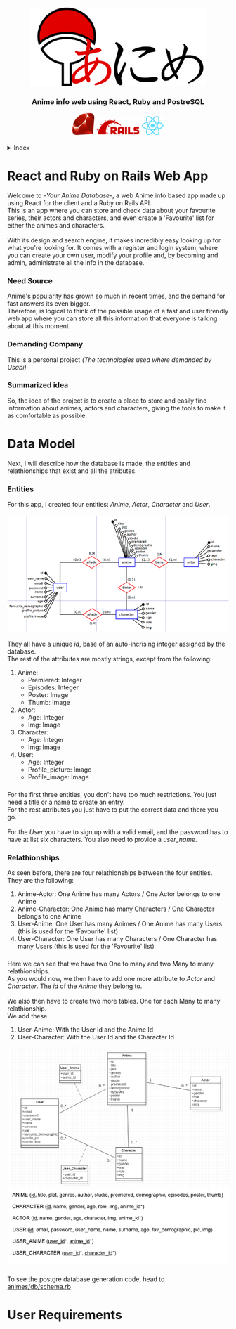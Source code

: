 <br/>
<div align="center">
  <a href="https://github.com/PdgarHern/ReactWithRubyUsingPostregSQL">
    <img src="documentation/images/Anime.png" alt="Logo" width="400" />
  </a>

  <h3 align="center">Anime info web using React, Ruby and PostreSQL</h3>
  <div flex-direction="row">
    <img src="documentation/images/ruby.png" alt="Ruby" width="50" />
    <img src="documentation/images/rails.png" alt="Rails" width="100" />
    <img src="documentation/images/react.png" alt="React" width="50" />
  </div>
  <br/>
</div>

<details>
  <summary>Index</summary>
  <ol>
    <li>
      <a href="#react-and-ruby-on-rails-web-app">React and Ruby on Rails Web App</a>
      <ul>
        <li><a href="#need-source">Need Source</a></li>
        <li><a href="#demanding-company">Demanding Company</a></li>
        <li><a href="#summarized-idea">Summarized idea</a></li>
      </ul>
    </li>
    <li>
      <a href="#data-model">Data Model</a>
      <ul>
        <li><a href="#entities">Entities</a></li>
        <li><a href="#relathionships">Relathionships</a></li>
      </ul>
    </li>
    <li>
      <a href="#user-requirements">User Requirements</a>
    </li>
  </ol>
</details>

# React and Ruby on Rails Web App
Welcome to -*Your Anime Database*-, a web Anime info based app made up using React for the client and a Ruby on Rails API.<br/>
This is an app where you can store and check data about your favourite series, their actors and characters, and even create a 'Favourite' list for either the animes and characters.<br/>
<br/>
With its design and search engine, it makes incredibly easy looking up for what you're looking for. It comes with a register and login system, where you can create your own user, modify your profile and, by becoming and admin, administrate all the info in the database.

### Need Source
Anime's popularity has grown so much in recent times, and the demand for fast answers its even bigger.<br/>
Therefore, is logical to think of the possible usage of a fast and user firendly web app where you can store all this information that everyone is talking about at this moment.

### Demanding Company
This is a personal project *(The technologies used where demanded by Usabi)*

### Summarized idea
So, the idea of the project is to create a place to store and easily find information about animes, actors and characters, giving the tools to make it as comfortable as possible.
<br/>

# Data Model
Next, I will describe how the database is made, the entities and relathionships that exist and all the atributes.

### Entities
For this app, I created four entities: *Anime*, *Actor*, *Character* and *User*.<br/><br/>
<img src="documentation/images/er.PNG" alt="E-R" />
<br/><br/>
They all have a unique *id*, base of an auto-incrising integer assigned by the database.<br/>
The rest of the attributes are mostly strings, except from the following:<br/>
<ol>
  <li>
    Anime:
    <ul>
      <li>Premiered: Integer</li>
      <li>Episodes: Integer</li>
      <li>Poster: Image</li>
      <li>Thumb: Image</li>
    </ul>
  </li>
  <li>
    Actor:
    <ul>
      <li>Age: Integer</li>
      <li>Img: Image</li>
    </ul>
  </li>
  <li>
    Character:
    <ul>
      <li>Age: Integer</li>
      <li>Img: Image</li>
    </ul>
  </li>
  <li>
    User:
    <ul>
      <li>Age: Integer</li>
      <li>Profile_picture: Image</li>
      <li>Profile_image: Image</li>
    </ul>
  </li>
</ol>

###
For the first three entities, you don't have too much restrictions. You just need a title or a name to create an entry.<br/>
For the rest attributes you just have to put the correct data and there you go.<br/>
<br/>
For the *User* you have to sign up with a valid email, and the password has to have at list six characters. You also need to provide a *user_name*.

### Relathionships
As seen before, there are four relathionships between the four entities.<br/>
They are the following:<br/>
<ol>
  <li>Anime-Actor: One Anime has many Actors / One Actor belongs to one Anime</li>
  <li>Anime-Character: One Anime has many Characters / One Character belongs to one Anime</li>
  <li>User-Anime: One User has many Animes / One Anime has many Users (this is used for the 'Favourite' list)</li>
  <li>User-Character: One User has many Characters / One Character has many Users (this is used for the 'Favourite' list)</li>
</ol>

###
Here we can see that we have two One to many and two Many to many relathionships.<br/>
As you would now, we then have to add one more attribute to *Actor* and *Character*. The *id* of the *Anime* they belong to.<br/>
<br/>
We also then have to create two more tables. One for each Many to many relathionship.<br/>
We add these:
<ol>
  <li>User-Anime: With the User Id and the Anime Id</li>
  <li>User-Character: With the User Id and the Character Id</li>
</ol>
<img src="documentation/images/uml.PNG" alt="UML" />
<img src="documentation/images/relational.PNG" alt="Relational">

###
To see the postgre database generation code, head to <a href="animes/db/schema.rb">animes/db/schema.rb</a>

# User Requirements

<!-- ### First of all
To get this app running you'll need to *NodeJS*, *Ruby 2.6.8* with *Rails 6.1* and *PostgreSQL* (I use PostgreSQL 14).<br/>
Here you have some links:<br/>
[NodeJS Download](https://nodejs.org/es/)<br/>
[Ruby Download](https://rubyinstaller.org/downloads/)<br/>
[Ruby on Rails Installation Tutorial](https://guides.rubyonrails.org/getting_started.html)<br/>
[PostgreSQL Download](https://www.enterprisedb.com/downloads/postgres-postgresql-downloads)<br/>

### Get the app running
Once you have everything downloaded and installed you'll need to run a few things in the command prompt.<br/>
I recommend using the *Git Bash*. It's comfortable and shouldn't give you any problem.<br/>
[Git Download](https://git-scm.com/downloads)

### Backend
The Backend is created with Ruby on Rails and uses PostgreSQL for the database.<br/>
<br/>
In the *Backend* you need to run ```bundle install``` and ```rails db:setup```.<br/>
<br/>
Also, you will have to create a file called *application.yml* inside the *config* folder.<br/>
In that file, you will have to write the following:<br/>
```
development:
  host_postgres: your_host
  port_postgres: "your_port"
  username_postgres: your_user
  password_postgres: your_password
```
This is done this way for security reasons.<br/>
<br/>
If you want to insert some test data into the database I recomend using Postman.<br/>
[Postman Download](https://www.postman.com/downloads/)<br/>

### Frontend
This is an early version of the project so, for now there is not much to see here really.<br/>
However you can see some information displaying on the screen and some routes are already created.<br/>
<br/>
The *Frontend* preparation is easy. You just have to run ```npm install```.

### Starting the app
Both *Ruby on Rails* and *React* uses port 3000.<br/>
However, run the *Backend* with ```rails s``` and then, when you run *React* using ```npm start``` it will auto select another port.<br/><br/>
Is possible that running ```rails s``` throughs you an error the first time. The terminal will require you to run ```yarn install --check-files```. Do so and then you should be able to run the server as normally.<br/><br/>
In further commits, the installation guide may be updated if necessary. -->
